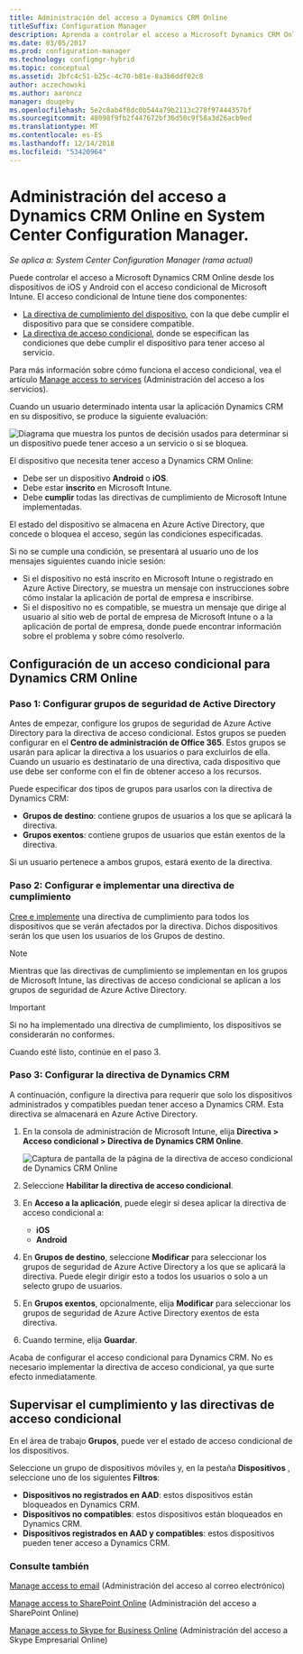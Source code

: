 ```yaml
---
title: Administración del acceso a Dynamics CRM Online
titleSuffix: Configuration Manager
description: Aprenda a controlar el acceso a Microsoft Dynamics CRM Online desde los dispositivos de iOS y Android con el acceso condicional de Microsoft Intune.
ms.date: 03/05/2017
ms.prod: configuration-manager
ms.technology: configmgr-hybrid
ms.topic: conceptual
ms.assetid: 2bfc4c51-b25c-4c70-b81e-8a3b6ddf02c8
author: aczechowski
ms.author: aaroncz
manager: dougeby
ms.openlocfilehash: 5e2c8ab4f8dc0b544a79b2113c278f97444357bf
ms.sourcegitcommit: 48098f9fb2f447672bf36d50c9f58a3d26acb9ed
ms.translationtype: MT
ms.contentlocale: es-ES
ms.lasthandoff: 12/14/2018
ms.locfileid: "53420964"
---
```

# <a name="manage-dynamics-crm-online-access-in-system-center-configuration-manager"></a>Administración del acceso a Dynamics CRM Online en System Center Configuration Manager.

*Se aplica a: System Center Configuration Manager (rama actual)*

Puede controlar el acceso a Microsoft Dynamics CRM Online desde los dispositivos de iOS y Android con el acceso condicional de Microsoft Intune.  El acceso condicional de Intune tiene dos componentes:
* [La directiva de cumplimiento del dispositivo](../../protect/deploy-use/device-compliance-policies.md), con la que debe cumplir el dispositivo para que se considere compatible.
* [La directiva de acceso condicional](../../protect/deploy-use/manage-access-to-services.md), donde se especifican las condiciones que debe cumplir el dispositivo para tener acceso al servicio.

Para más información sobre cómo funciona el acceso condicional, vea el artículo [Manage access to services](../../protect/deploy-use/manage-access-to-services.md) (Administración del acceso a los servicios).


Cuando un usuario determinado intenta usar la aplicación Dynamics CRM en su dispositivo, se produce la siguiente evaluación:

![Diagrama que muestra los puntos de decisión usados para determinar si un dispositivo puede tener acceso a un servicio o si se bloquea.](media/mdm-ca-dynamics-crm-flow-diagram.png)

El dispositivo que necesita tener acceso a Dynamics CRM Online:
* Debe ser un dispositivo **Android** o **iOS**.
* Debe estar **inscrito** en Microsoft Intune.
* Debe **cumplir** todas las directivas de cumplimiento de Microsoft Intune implementadas.

El estado del dispositivo se almacena en Azure Active Directory, que concede o bloquea el acceso, según las condiciones especificadas.

Si no se cumple una condición, se presentará al usuario uno de los mensajes siguientes cuando inicie sesión:
* Si el dispositivo no está inscrito en Microsoft Intune o registrado en Azure Active Directory, se muestra un mensaje con instrucciones sobre cómo instalar la aplicación de portal de empresa e inscribirse.
* Si el dispositivo no es compatible, se muestra un mensaje que dirige al usuario al sitio web de portal de empresa de Microsoft Intune o a la aplicación de portal de empresa, donde puede encontrar información sobre el problema y sobre cómo resolverlo.

## <a name="configure-conditional-access-for-dynamics-crm-online"></a>Configuración de un acceso condicional para Dynamics CRM Online  
### <a name="step-1-configure-active-directory-security-groups"></a>Paso 1: Configurar grupos de seguridad de Active Directory

Antes de empezar, configure los grupos de seguridad de Azure Active Directory para la directiva de acceso condicional. Estos grupos se pueden configurar en el **Centro de administración de Office 365**. Estos grupos se usarán para aplicar la directiva a los usuarios o para excluirlos de ella. Cuando un usuario es destinatario de una directiva, cada dispositivo que use debe ser conforme con el fin de obtener acceso a los recursos.

Puede especificar dos tipos de grupos para usarlos con la directiva de Dynamics CRM:
* **Grupos de destino**: contiene grupos de usuarios a los que se aplicará la directiva.
* **Grupos exentos**: contiene grupos de usuarios que están exentos de la directiva.

Si un usuario pertenece a ambos grupos, estará exento de la directiva.

### <a name="step-2-configure-and-deploy-a-compliance-policy"></a>Paso 2: Configurar e implementar una directiva de cumplimiento
[Cree e implemente](../../protect/deploy-use/device-compliance-policies.md) una directiva de cumplimiento para todos los dispositivos que se verán afectados por la directiva. Dichos dispositivos serán los que usen los usuarios de los Grupos de destino.

> [!NOTE]
> Mientras que las directivas de cumplimiento se implementan en los grupos de Microsoft Intune, las directivas de acceso condicional se aplican a los grupos de seguridad de Azure Active Directory.

> [!IMPORTANT]
> Si no ha implementado una directiva de cumplimiento, los dispositivos se considerarán no conformes.

Cuando esté listo, continúe en el paso 3.
### <a name="step-3-configure-the-dynamics-crm-policy"></a>Paso 3: Configurar la directiva de Dynamics CRM
A continuación, configure la directiva para requerir que solo los dispositivos administrados y compatibles puedan tener acceso a Dynamics CRM. Esta directiva se almacenará en Azure Active Directory.

1. En la consola de administración de Microsoft Intune, elija **Directiva > Acceso condicional > Directiva de Dynamics CRM Online**.

    ![Captura de pantalla de la página de la directiva de acceso condicional de Dynamics CRM Online](media/mdm-ca-dynamics-crm-policy-configuration.png)

2. Seleccione **Habilitar la directiva de acceso condicional**.
3. En **Acceso a la aplicación**, puede elegir si desea aplicar la directiva de acceso condicional a:
   * **iOS**
   * **Android**
4. En **Grupos de destino**, seleccione **Modificar** para seleccionar los grupos de seguridad de Azure Active Directory a los que se aplicará la directiva. Puede elegir dirigir esto a todos los usuarios o solo a un selecto grupo de usuarios.
5. En **Grupos exentos**, opcionalmente, elija **Modificar** para seleccionar los grupos de seguridad de Azure Active Directory exentos de esta directiva.
6. Cuando termine, elija **Guardar**.

Acaba de configurar el acceso condicional para Dynamics CRM. No es necesario implementar la directiva de acceso condicional, ya que surte efecto inmediatamente.
##  <a name="monitor-the-compliance-and-conditional-access-policies"></a>Supervisar el cumplimiento y las directivas de acceso condicional

En el área de trabajo **Grupos**, puede ver el estado de acceso condicional de los dispositivos.

Seleccione un grupo de dispositivos móviles y, en la pestaña **Dispositivos** , seleccione uno de los siguientes **Filtros**:
* **Dispositivos no registrados en AAD**: estos dispositivos están bloqueados en Dynamics CRM.
* **Dispositivos no compatibles**: estos dispositivos están bloqueados en Dynamics CRM.
* **Dispositivos registrados en AAD y compatibles**: estos dispositivos pueden tener acceso a Dynamics CRM.

###  <a name="see-also"></a>Consulte también
[Manage access to email](../../protect/deploy-use/manage-email-access.md) (Administración del acceso al correo electrónico)

[Manage access to SharePoint Online](../../protect/deploy-use/manage-sharepoint-online-access.md) (Administración del acceso a SharePoint Online)

[Manage access to Skype for Business Online](../../protect/deploy-use/manage-skype-for-business-online-access.md) (Administración del acceso a Skype Empresarial Online)
